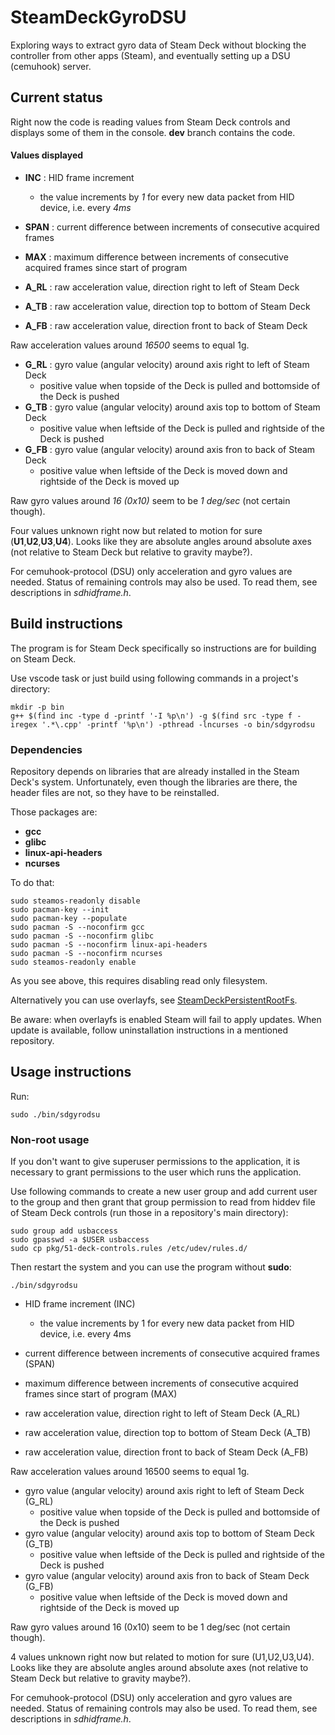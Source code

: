 # SteamDeckGyroDSU
Exploring ways to extract gyro data of Steam Deck without blocking the controller from other apps (Steam), and eventually setting up a DSU (cemuhook) server.

## Current status

Right now the code is reading values from Steam Deck controls and displays some of them in the console. **dev** branch contains the code.

#### Values displayed 

- **INC** : HID frame increment
  - the value increments by _1_ for every new data packet from HID device, i.e. every _4ms_
- **SPAN** : current difference between increments of consecutive acquired frames
- **MAX** : maximum difference between increments of consecutive acquired frames since start of program

- **A_RL** : raw acceleration value, direction right to left of Steam Deck
- **A_TB** : raw acceleration value, direction top to bottom of Steam Deck
- **A_FB** : raw acceleration value, direction front to back of Steam Deck

Raw acceleration values around _16500_ seems to equal 1g.

- **G_RL** : gyro value (angular velocity) around axis right to left of Steam Deck
  - positive value when topside of the Deck is pulled and bottomside of the Deck is pushed
- **G_TB** : gyro value (angular velocity) around axis top to bottom of Steam Deck
  - positive value when leftside of the Deck is pulled and rightside of the Deck is pushed
- **G_FB** : gyro value (angular velocity) around axis fron to back of Steam Deck
  - positive value when leftside of the Deck is moved down and rightside of the Deck is moved up

Raw gyro values around _16 (0x10)_ seem to be _1 deg/sec_ (not certain though).

Four values unknown right now but related to motion for sure (**U1**,**U2**,**U3**,**U4**). Looks like they are absolute angles around absolute axes (not relative to Steam Deck but relative to gravity maybe?).

For cemuhook-protocol (DSU) only acceleration and gyro values are needed. Status of remaining controls may also be used. To read them, see descriptions in _sdhidframe.h_.

## Build instructions

The program is for Steam Deck specifically so instructions are for building on Steam Deck.

Use vscode task or just build using following commands in a project's directory:

    mkdir -p bin
    g++ $(find inc -type d -printf '-I %p\n') -g $(find src -type f -iregex '.*\.cpp' -printf '%p\n') -pthread -lncurses -o bin/sdgyrodsu
    
### Dependencies

Repository depends on libraries that are already installed in the Steam Deck's system. Unfortunately, even though the libraries are there, the header files are not, so they have to be reinstalled.

Those packages are:
- **gcc**
- **glibc**
- **linux-api-headers**
- **ncurses**

To do that:

    sudo steamos-readonly disable
    sudo pacman-key --init
    sudo pacman-key --populate
    sudo pacman -S --noconfirm gcc
    sudo pacman -S --noconfirm glibc
    sudo pacman -S --noconfirm linux-api-headers
    sudo pacman -S --noconfirm ncurses
    sudo steamos-readonly enable
    
As you see above, this requires disabling read only filesystem. 

Alternatively you can use overlayfs, see [SteamDeckPersistentRootFs](https://github.com/Chloe-ko/SteamDeckPersistentRootFs).

Be aware: when overlayfs is enabled Steam will fail to apply updates. When update is available, follow uninstallation instructions in a mentioned repository.
  
## Usage instructions

Run:

    sudo ./bin/sdgyrodsu

### Non-root usage
  
If you don't want to give superuser permissions to the application, it is necessary to grant permissions to the user which runs the application.

Use following commands to create a new user group and add current user to the group and then grant that group permission to read from hiddev file of Steam Deck controls (run those in a repository's main directory):

    sudo group add usbaccess
    sudo gpasswd -a $USER usbaccess
    sudo cp pkg/51-deck-controls.rules /etc/udev/rules.d/
    
Then restart the system and you can use the program without **sudo**:

    ./bin/sdgyrodsu
    
- HID frame increment (INC)
  - the value increments by 1 for every new data packet from HID device, i.e. every 4ms
- current difference between increments of consecutive acquired frames (SPAN)
- maximum difference between increments of consecutive acquired frames since start of program (MAX)

- raw acceleration value, direction right to left of Steam Deck (A_RL)
- raw acceleration value, direction top to bottom of Steam Deck (A_TB)
- raw acceleration value, direction front to back of Steam Deck (A_FB)

Raw acceleration values around 16500 seems to equal 1g.

- gyro value (angular velocity) around axis right to left of Steam Deck (G_RL)
  - positive value when topside of the Deck is pulled and bottomside of the Deck is pushed
- gyro value (angular velocity) around axis top to bottom of Steam Deck (G_TB)
  - positive value when leftside of the Deck is pulled and rightside of the Deck is pushed
- gyro value (angular velocity) around axis fron to back of Steam Deck (G_FB)
  - positive value when leftside of the Deck is moved down and rightside of the Deck is moved up

Raw gyro values around 16 (0x10) seem to be 1 deg/sec (not certain though).

4 values unknown right now but related to motion for sure (U1,U2,U3,U4). Looks like they are absolute angles around absolute axes (not relative to Steam Deck but relative to gravity maybe?).

For cemuhook-protocol (DSU) only acceleration and gyro values are needed. Status of remaining controls may also be used. To read them, see descriptions in _sdhidframe.h_.
